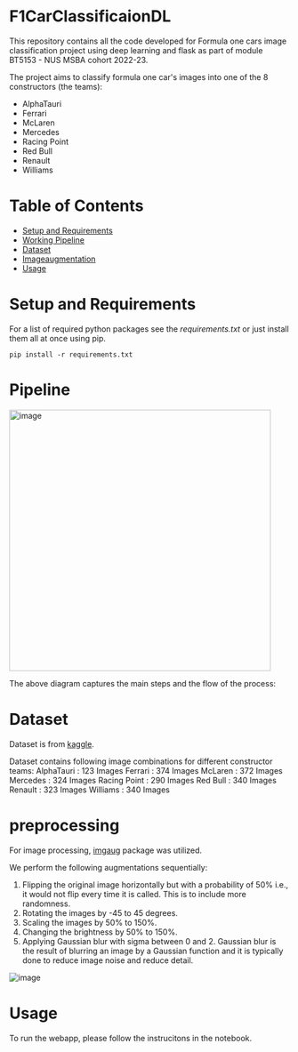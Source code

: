 # F1CarClassificaionDL
This repository contains all the code developed for Formula one cars image classification project using deep learning and flask as part of module BT5153 - NUS MSBA cohort 2022-23.


The project aims to classify formula one car's images into one of the 8 constructors (the teams):
   -  AlphaTauri
   -  Ferrari
   -  McLaren
   -  Mercedes
   -  Racing Point
   -  Red Bull
   -  Renault
   -  Williams

# Table of Contents
  * [Setup and Requirements](#installation)
  * [Working Pipeline](#pipeline)
  * [Dataset](#dataset) 
  * [Imageaugmentation](#preprocessing)
  * [Usage](#usage)


# Setup and Requirements <a id="installation"></a>
For a list of required python packages see the *requirements.txt*
or just install them all at once using pip.
```
pip install -r requirements.txt
```

# Pipeline <a id="pipeline"></a>
<img width="470" alt="image" src="https://user-images.githubusercontent.com/93938450/233798785-a7780007-6660-4701-889e-d61f3cafa1fb.png">


The above diagram captures the main steps and the flow of the process:

# Dataset <a id="dataset"></a>
Dataset is from [kaggle]([https://www.flowkey.com/en](https://www.kaggle.com/datasets/vesuvius13/formula-one-cars)).

Dataset contains following image combinations for different constructor teams:
AlphaTauri : 123 Images
Ferrari : 374 Images
McLaren : 372 Images
Mercedes : 324 Images
Racing Point : 290 Images
Red Bull : 340 Images
Renault : 323 Images
Williams : 340 Images

# preprocessing
For image processing, [imgaug](https://imgaug.readthedocs.io/en/latest/) package was utilized.

We perform the following augmentations sequentially:
1)	Flipping the original image horizontally but with a probability of 50% i.e., it would not flip every time it is called. This is to include more randomness.
2)	Rotating the images by -45 to 45 degrees.
3)	Scaling the images by 50% to 150%.
4)	Changing the brightness by 50% to 150%.
5)	Applying Gaussian blur with sigma between 0 and 2. Gaussian blur is the result of blurring an image by a Gaussian function and it is typically done to reduce image noise and reduce detail.

![image](https://user-images.githubusercontent.com/93938450/233798183-d3f54203-56b0-4b20-aaaa-bb39468e1ec5.png)


# Usage
To run the webapp, please follow the instrucitons in the notebook.




